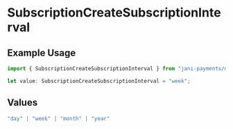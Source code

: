 # SubscriptionCreateSubscriptionInterval

## Example Usage

```typescript
import { SubscriptionCreateSubscriptionInterval } from "jani-payments/models/operations";

let value: SubscriptionCreateSubscriptionInterval = "week";
```

## Values

```typescript
"day" | "week" | "month" | "year"
```